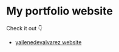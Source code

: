 # My portfolio website

Check it out 👇

- [yailenedevalvarez website](https://www.yailenedevalvarez.com)

